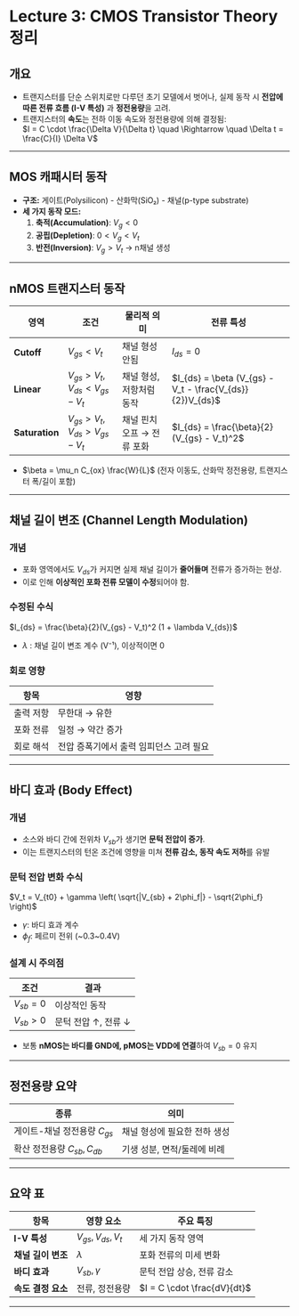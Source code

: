 # Lecture 3: CMOS Transistor Theory 정리

## 개요
- 트랜지스터를 단순 스위치로만 다루던 초기 모델에서 벗어나, 실제 동작 시 **전압에 따른 전류 흐름 (I-V 특성)** 과 **정전용량**을 고려.
- 트랜지스터의 **속도**는 전하 이동 속도와 정전용량에 의해 결정됨:  
  $I = C \cdot \frac{\Delta V}{\Delta t} \quad \Rightarrow \quad \Delta t = \frac{C}{I} \Delta V$

---

## MOS 캐패시터 동작
- **구조:** 게이트(Polysilicon) - 산화막(SiO₂) - 채널(p-type substrate)
- **세 가지 동작 모드:**
  1. **축적(Accumulation)**: $V_g < 0$
  2. **공핍(Depletion)**: $0 < V_g < V_t$
  3. **반전(Inversion)**: $V_g > V_t$ → n채널 생성

---

## nMOS 트랜지스터 동작

| 영역 | 조건 | 물리적 의미 | 전류 특성 |
|------|------|-------------|-----------|
| **Cutoff** | $V_{gs} < V_t$ | 채널 형성 안됨 | $I_{ds} = 0$ |
| **Linear** | $V_{gs} > V_t$, $V_{ds} < V_{gs} - V_t$ | 채널 형성, 저항처럼 동작 | $I_{ds} = \beta (V_{gs} - V_t - \frac{V_{ds}}{2})V_{ds}$ |
| **Saturation** | $V_{gs} > V_t$, $V_{ds} > V_{gs} - V_t$ | 채널 핀치오프 → 전류 포화 | $I_{ds} = \frac{\beta}{2}(V_{gs} - V_t)^2$ |

- $\beta = \mu_n C_{ox} \frac{W}{L}$  (전자 이동도, 산화막 정전용량, 트랜지스터 폭/길이 포함)

---

## 채널 길이 변조 (Channel Length Modulation)

###  개념
- 포화 영역에서도 $V_{ds}$가 커지면 실제 채널 길이가 **줄어들며** 전류가 증가하는 현상.
- 이로 인해 **이상적인 포화 전류 모델이 수정**되어야 함.

###  수정된 수식
$I_{ds} = \frac{\beta}{2}(V_{gs} - V_t)^2 (1 + \lambda V_{ds})$
- $\lambda$ : 채널 길이 변조 계수 (V⁻¹), 이상적이면 0

###  회로 영향
| 항목 | 영향 |
|------|------|
| 출력 저항 | 무한대 → 유한 |
| 포화 전류 | 일정 → 약간 증가 |
| 회로 해석 | 전압 증폭기에서 출력 임피던스 고려 필요 |

---

## 바디 효과 (Body Effect)

###  개념
- 소스와 바디 간에 전위차 $V_{sb}$가 생기면 **문턱 전압이 증가**.
- 이는 트랜지스터의 턴온 조건에 영향을 미쳐 **전류 감소, 동작 속도 저하**를 유발

###  문턱 전압 변화 수식
$V_t = V_{t0} + \gamma \left( \sqrt{|V_{sb} + 2\phi_f|} - \sqrt{2\phi_f} \right)$
- $\gamma$: 바디 효과 계수
- $\phi_f$: 페르미 전위 (~0.3~0.4V)

###  설계 시 주의점
| 조건 | 결과 |
|------|-------|
| $V_{sb} = 0$ | 이상적인 동작 |
| $V_{sb} > 0$ | 문턱 전압 ↑, 전류 ↓ |

- 보통 **nMOS는 바디를 GND에, pMOS는 VDD에 연결**하여 $V_{sb} = 0$ 유지

---

## 정전용량 요약

| 종류 | 의미 |
|------|------|
| 게이트-채널 정전용량 $C_{gs}$ | 채널 형성에 필요한 전하 생성 |
| 확산 정전용량 $C_{sb}, C_{db}$ | 기생 성분, 면적/둘레에 비례 |

---

## 요약 표

| 항목 | 영향 요소 | 주요 특징 |
|------|------------|------------|
| **I-V 특성** | $V_{gs}, V_{ds}, V_t$ | 세 가지 동작 영역 |
| **채널 길이 변조** | $\lambda$ | 포화 전류의 미세 변화 |
| **바디 효과** | $V_{sb}, \gamma$ | 문턱 전압 상승, 전류 감소 |
| **속도 결정 요소** | 전류, 정전용량 | $I = C \cdot \frac{dV}{dt}$ |

---
